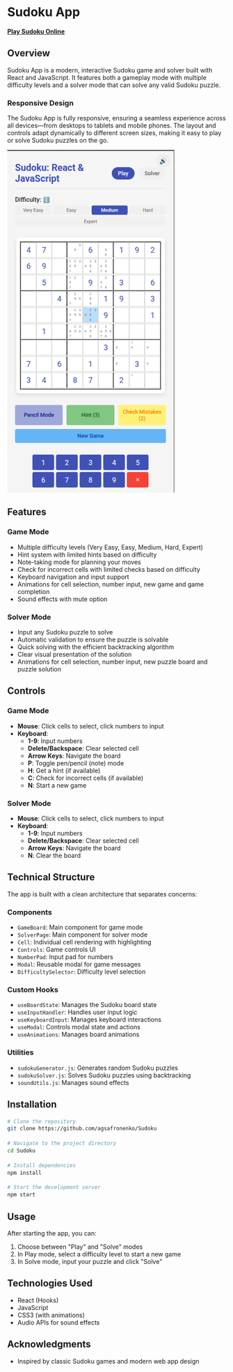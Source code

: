 # Sudoku App

**[Play Sudoku Online](https://agsafronenko.github.io/Sudoku/)**

## Overview

Sudoku App is a modern, interactive Sudoku game and solver built with React and JavaScript. It features both a gameplay mode with multiple difficulty levels and a solver mode that can solve any valid Sudoku puzzle.

### Responsive Design
The Sudoku App is fully responsive, ensuring a seamless experience across all devices—from desktops to tablets and mobile phones. The layout and controls adapt dynamically to different screen sizes, making it easy to play or solve Sudoku puzzles on the go.

![Sudoku App Screenshot](public/screenshot.png)

## Features

### Game Mode
- Multiple difficulty levels (Very Easy, Easy, Medium, Hard, Expert)
- Hint system with limited hints based on difficulty
- Note-taking mode for planning your moves
- Check for incorrect cells with limited checks based on difficulty
- Keyboard navigation and input support
- Animations for cell selection, number input, new game and game completion
- Sound effects with mute option

### Solver Mode
- Input any Sudoku puzzle to solve
- Automatic validation to ensure the puzzle is solvable
- Quick solving with the efficient backtracking algorithm
- Clear visual presentation of the solution
- Animations for cell selection, number input, new puzzle board and puzzle solution

## Controls

### Game Mode
- **Mouse**: Click cells to select, click numbers to input
- **Keyboard**:
  - **1-9**: Input numbers
  - **Delete/Backspace**: Clear selected cell
  - **Arrow Keys**: Navigate the board
  - **P**: Toggle pen/pencil (note) mode
  - **H**: Get a hint (if available)
  - **C**: Check for incorrect cells (if available)
  - **N**: Start a new game

### Solver Mode
- **Mouse**: Click cells to select, click numbers to input
- **Keyboard**:
  - **1-9**: Input numbers
  - **Delete/Backspace**: Clear selected cell
  - **Arrow Keys**: Navigate the board
  - **N**: Clear the board

## Technical Structure

The app is built with a clean architecture that separates concerns:

### Components
- `GameBoard`: Main component for game mode
- `SolverPage`: Main component for solver mode
- `Cell`: Individual cell rendering with highlighting
- `Controls`: Game controls UI
- `NumberPad`: Input pad for numbers
- `Modal`: Reusable modal for game messages
- `DifficultySelector`: Difficulty level selection

### Custom Hooks
- `useBoardState`: Manages the Sudoku board state
- `useInputHandler`: Handles user input logic
- `useKeyboardInput`: Manages keyboard interactions
- `useModal`: Controls modal state and actions
- `useAnimations`: Manages board animations

### Utilities
- `sudokuGenerator.js`: Generates random Sudoku puzzles
- `sudokuSolver.js`: Solves Sudoku puzzles using backtracking
- `soundUtils.js`: Manages sound effects

## Installation

```bash
# Clone the repository
git clone https://github.com/agsafronenko/Sudoku

# Navigate to the project directory
cd Sudoku

# Install dependencies
npm install

# Start the development server
npm start
```

## Usage

After starting the app, you can:

1. Choose between "Play" and "Solve" modes
2. In Play mode, select a difficulty level to start a new game
3. In Solve mode, input your puzzle and click "Solve"

## Technologies Used

- React (Hooks)
- JavaScript
- CSS3 (with animations)
- Audio APIs for sound effects

## Acknowledgments

- Inspired by classic Sudoku games and modern web app design
